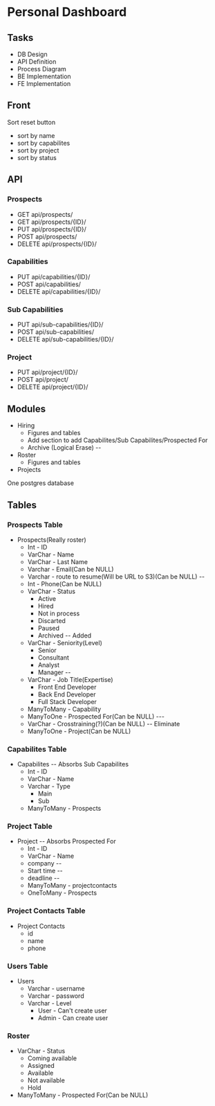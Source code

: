 
# Personal Dashboard

## Tasks

* DB Design
* API Definition
* Process Diagram
* BE Implementation
* FE Implementation

## Front

Sort reset button

* sort by name
* sort by capabilites
* sort by project
* sort by status

## API

### Prospects

* GET api/prospects/
* GET api/prospects/{ID}/
* PUT api/prospects/{ID}/
* POST api/prospects/
* DELETE api/prospects/{ID}/

### Capabilities

* PUT api/capabilities/{ID}/
* POST api/capabilities/
* DELETE api/capabilities/{ID}/

### Sub Capabilities

* PUT api/sub-capabilities/{ID}/
* POST api/sub-capabilities/
* DELETE api/sub-capabilities/{ID}/

### Project

* PUT api/project/{ID}/
* POST api/project/
* DELETE api/project/{ID}/

## Modules

* Hiring
    * Figures and tables
    * Add section to add Capabilites/Sub Capabilites/Prospected For
    * Archive (Logical Erase) --
* Roster
    * Figures and tables
* Projects

One postgres database

## Tables

### Prospects Table

* Prospects(Really roster)
    * Int - ID
    * VarChar - Name
    * VarChar - Last Name
    * Varchar - Email(Can be NULL)
    * Varchar - route to resume(Will be URL to S3)(Can be NULL) --
    * Int - Phone(Can be NULL)
    * VarChar - Status
        * Active
        * Hired
        * Not in process
        * Discarted
        * Paused
        * Archived -- Added
    * VarChar - Seniority(Level)
        * Senior
        * Consultant
        * Analyst
        * Manager --
    * VarChar - Job Title(Expertise)
        * Front End Developer
        * Back End Developer
        * Full Stack Developer
    * ManyToMany - Capability
    * ManyToOne - Prospected For(Can be NULL) ---
    * VarChar - Crosstraining(?)(Can be NULL) -- Eliminate
    * ManyToOne - Project(Can be NULL)

### Capabilites Table

* Capabilites -- Absorbs Sub Capabilites
    * Int - ID
    * VarChar - Name
    * Varchar - Type
        * Main
        * Sub
    * ManyToMany - Prospects

### Project Table

* Project -- Absorbs Prospected For
    * Int - ID
    * VarChar - Name
    * company --
    * Start time --
    * deadline --
    * ManyToMany - projectcontacts
    * OneToMany - Prospects

### Project Contacts Table

* Project Contacts
    * id
    * name
    * phone

### Users Table

* Users
    * Varchar - username
    * Varchar - password
    * Varchar - Level
        * User - Can't create user
        * Admin - Can create user

### Roster

* VarChar - Status
    * Coming available
    * Assigned
    * Available
    * Not available
    * Hold
* ManyToMany - Prospected For(Can be NULL)
